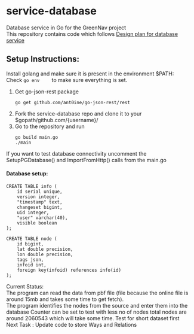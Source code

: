 # service-database
Database service in Go for the GreenNav project    
This repository contains code which follows [Design plan for database service](https://github.com/Greennav/greennav.github.io/blob/master/wiki/Roadmap.md#design-plan)
## Setup Instructions:    
Install golang and make sure it is present in the environment $PATH:    
Check ``` go env     ``` to make sure everything is set.    
1. Get go-json-rest package 
    ```
    go get github.com/ant0ine/go-json-rest/rest
    ```
2. Fork the service-database repo and clone it to your $gopath/github.com/{username}/    
3. Go to the repository and run    
    ```
    go build main.go
    ./main
    ```     
  
  
If you want to test database connectivity uncomment the SetupPGDatabase() and ImportFromHttp() calls from the main.go

#### Database setup:     
```
CREATE TABLE info (
    id serial unique,
    version integer,
    "timestamp" text,
    changeset bigint,
    uid integer,
    "user" varchar(40),
    visible boolean
);

CREATE TABLE node (
    id bigint,
    lat double precision,
    lon double precision,
    tags json,
    infoid int,
    foreign key(infoid) references info(id)
);
```   

Current Status:    
The program can read the data from pbf file (file because the online file is around 15mb and takes some time to get fetch).     
The program identifies the nodes from the source and enter them into the database
Counter can be set to test with less no of nodes total nodes are around 2060543 which will take some time. Test for short dataset first    
Next Task :
Update code to store Ways and Relations